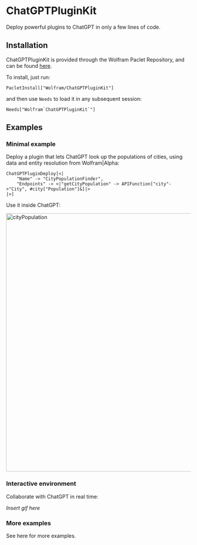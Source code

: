 # ChatGPTPluginKit

Deploy powerful plugins to ChatGPT in only a few lines of code.

## Installation

ChatGPTPluginKit is provided through the Wolfram Paclet Repository, and can be found [here](https://resources.wolframcloud.com/PacletRepository/resources/Wolfram/ChatGPTPluginKit/).

To install, just run:

```
PacletInstall["Wolfram/ChatGPTPluginKit"]
```

and then use `Needs` to load it in any subsequent session:

```
Needs["Wolfram`ChatGPTPluginKit`"]
```

## Examples

### Minimal example

Deploy a plugin that lets ChatGPT look up the populations of cities, using data and entity resolution from Wolfram|Alpha:

```wl
ChatGPTPluginDeploy[<|
	"Name" -> "CityPopulationFinder",
	"Endpoints" -> <|"getCityPopulation" -> APIFunction["city"->"City", #city["Population"]&]|>
|>]
```

Use it inside ChatGPT:

<img width="705" alt="cityPopulation" src="https://user-images.githubusercontent.com/5055424/231856851-9d7dfed4-9eda-440f-b08c-660ffb13f003.png">

### Interactive environment

Collaborate with ChatGPT in real time:

_Insert gif here_

### More examples

See here for more examples.
